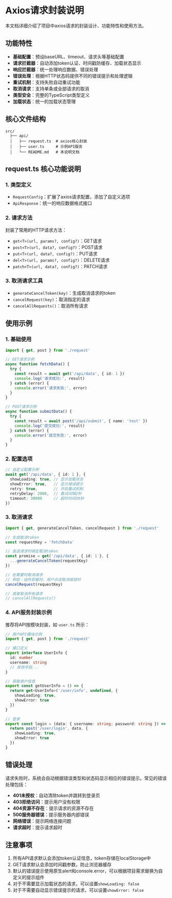 # Axios请求封装说明

本文档详细介绍了项目中axios请求的封装设计、功能特性和使用方法。

## 功能特性

- **基础配置**：预设baseURL、timeout、请求头等基础配置
- **请求拦截器**：自动添加token认证、时间戳防缓存、加载状态显示
- **响应拦截器**：统一处理响应数据、错误处理
- **错误处理**：根据HTTP状态码提供不同的错误提示和处理逻辑
- **重试机制**：支持失败自动重试功能
- **取消请求**：支持单条或全部请求的取消
- **类型安全**：完整的TypeScript类型定义
- **加载状态**：统一的加载状态管理

## 核心文件结构

```
src/
  ├── api/
  │   ├── request.ts  # axios核心封装
  │   ├── user.ts     # 示例API服务
  │   └── README.md   # 本说明文档
```

## request.ts 核心功能说明

### 1. 类型定义

- `RequestConfig`：扩展了axios请求配置，添加了自定义选项
- `ApiResponse`：统一的响应数据格式接口

### 2. 请求方法

封装了常用的HTTP请求方法：

- `get<T>(url, params?, config?)`：GET请求
- `post<T>(url, data?, config?)`：POST请求  
- `put<T>(url, data?, config?)`：PUT请求
- `del<T>(url, params?, config?)`：DELETE请求
- `patch<T>(url, data?, config?)`：PATCH请求

### 3. 取消请求工具

- `generateCancelToken(key)`：生成取消请求的token
- `cancelRequest(key)`：取消指定的请求
- `cancelAllRequests()`：取消所有请求

## 使用示例

### 1. 基础使用

```typescript
import { get, post } from './request'

// GET请求示例
async function fetchData() {
  try {
    const result = await get('/api/data', { id: 1 })
    console.log('请求成功:', result)
  } catch (error) {
    console.error('请求失败:', error)
  }
}

// POST请求示例
async function submitData() {
  try {
    const result = await post('/api/submit', { name: 'test' })
    console.log('提交成功:', result)
  } catch (error) {
    console.error('提交失败:', error)
  }
}
```

### 2. 配置选项

```typescript
// 自定义配置示例
await get('/api/data', { id: 1 }, {
  showLoading: true, // 显示加载状态
  showError: true,   // 显示错误提示
  retry: true,       // 开启重试机制
  retryDelay: 2000,  // 重试间隔2秒
  timeout: 30000     // 超时时间30秒
})
```

### 3. 取消请求

```typescript
import { get, generateCancelToken, cancelRequest } from './request'

// 生成取消token
const requestKey = 'fetchData'

// 发送请求时绑定取消token
const promise = get('/api/data', { id: 1 }, {
  ...generateCancelToken(requestKey)
})

// 在需要时取消请求
// 例如：组件卸载时、用户点击取消按钮时
cancelRequest(requestKey)

// 或者取消所有请求
// cancelAllRequests()
```

### 4. API服务封装示例

推荐将API按模块封装，如 `user.ts` 所示：

```typescript
// 用户API模块示例
import { get, post } from './request'

// 接口定义
export interface UserInfo {
  id: number
  username: string
  // 其他字段...
}

// 获取用户信息
export const getUserInfo = () => {
  return get<UserInfo>('/user/info', undefined, {
    showLoading: true,
    showError: true
  })
}

// 登录
export const login = (data: { username: string; password: string }) => {
  return post('/user/login', data, {
    showLoading: true,
    showError: true
  })
}
```

## 错误处理

请求失败时，系统会自动根据错误类型和状态码显示相应的错误提示。常见的错误处理包括：

- **401未授权**：自动清除token并跳转到登录页
- **403拒绝访问**：提示用户没有权限
- **404资源不存在**：提示请求的资源不存在
- **500服务器错误**：提示服务器内部错误
- **网络错误**：提示网络连接问题
- **请求超时**：提示请求超时

## 注意事项

1. 所有API请求默认会添加token认证信息，token存储在localStorage中
2. GET请求默认会添加时间戳参数，防止浏览器缓存
3. 默认的错误提示使用原生alert和console.error，可以根据项目需求替换为自定义的提示组件
4. 对于不需要显示加载状态的请求，可以设置`showLoading: false`
5. 对于不需要自动显示错误提示的请求，可以设置`showError: false`